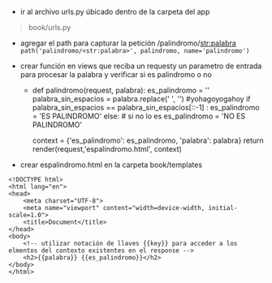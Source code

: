 * ir al archivo urls.py úbicado dentro de la carpeta del app
> book/urls.py

* agregar el path para capturar la petición /palindromo/<str:palabra>
`path('palindromo/<str:palabra>', palindromo, name='palindromo')`

* crear función en views que reciba un requesty un parametro de entrada para procesar la palabra y verificar si es palindromo o no
    * def palindromo(request, palabra):
        es_palindromo = ''
        palabra_sin_espacios = palabra.replace(' ', '')   #yohagoyogahoy
        if palabra_sin_espacios == palabra_sin_espacios[::-1] :
            es_palindromo = 'ES PALINDROMO'
        else: # si no lo es
            es_palindromo = 'NO ES PALINDROMO'
    
        context = {'es_palindromo': es_palindromo, 'palabra': palabra}
        return render(request,'espalindromo.html', context)

* crear espalindromo.html en la carpeta book/templates      
```
<!DOCTYPE html>
<html lang="en">
<head>
    <meta charset="UTF-8">
    <meta name="viewport" content="width=device-width, initial-scale=1.0">
    <title>Document</title>
</head>
<body>
    <!-- utilizar notación de llaves {{key}} para acceder a los elmentos del contexto existentes en el response -->
    <h2>{{palabra}} {{es_palindromo}}</h2>
</body>
</html>
```
